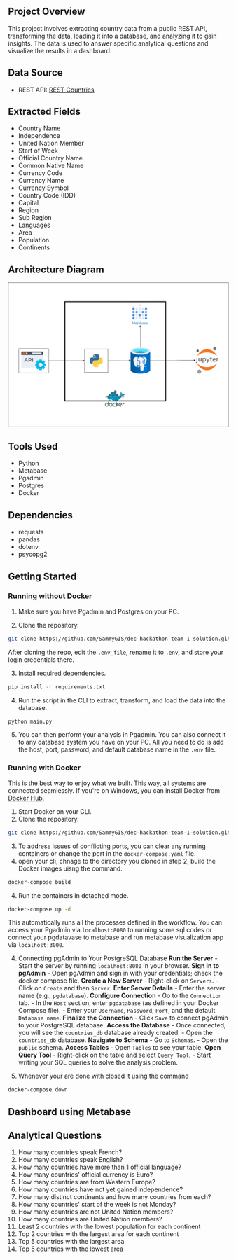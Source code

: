 ## Project Overview
This project involves extracting country data from a public REST API, transforming the data, loading it into a database, and analyzing it to gain insights. The data is used to answer specific analytical questions and visualize the results in a dashboard.

## Data Source
- REST API: [REST Countries](https://restcountries.com/v3.1/all)

## Extracted Fields
- Country Name
- Independence
- United Nation Member
- Start of Week
- Official Country Name
- Common Native Name
- Currency Code
- Currency Name
- Currency Symbol
- Country Code (IDD)
- Capital
- Region
- Sub Region
- Languages
- Area
- Population
- Continents

## Architecture Diagram
![alt text](project_architecture.png)

## Tools Used
- Python
- Metabase
- Pgadmin
- Postgres
- Docker

## Dependencies
- requests
- pandas
- dotenv
- psycopg2

## Getting Started
### Running without Docker
1. Make sure you have Pgadmin and Postgres on your PC.

2. Clone the repository.
```bash
git clone https://github.com/SammyGIS/dec-hackathon-team-1-solution.git
```
After cloning the repo, edit the `.env_file`, rename it to `.env`, and store your login credentials there.

3. Install required dependencies.
```bash
pip install -r requirements.txt
```

4. Run the script in the CLI to extract, transform, and load the data into the database.
```bash
python main.py
```

5. You can then perform your analysis in Pgadmin. You can also connect it to any database system you have on your PC. All you need to do is add the host, port, password, and default database name in the `.env` file.

### Running with Docker
This is the best way to enjoy what we built. This way, all systems are connected seamlessly. If you're on Windows, you can install Docker from [Docker Hub](https://www.docker.com/products/docker-desktop/).

1. Start Docker on your CLI.
2. Clone the repository.
```bash
git clone https://github.com/SammyGIS/dec-hackathon-team-1-solution.git
```
3. To address issues of conflicting ports, you can clear any running containers or change the port in the `docker-compose.yaml` file.
4. open your cli, chnage to the directory you cloned in step 2, build the Docker images uisng the command.
```bash
docker-compose build
```
4. Run the containers in detached mode.
```bash
docker-compose up -d
```
This automatically runs all the processes defined in the workflow. You can access your Pgadmin via `localhost:8080` to running some sql codes or connect your pgdatavase to metabase and run metabase visualization app via `localhost:3000`.


4. Connecting pgAdmin to Your PostgreSQL Database
    **Run the Server**
        - Start the server by running `localhost:8080` in your browser.
    **Sign in to pgAdmin**
        - Open pgAdmin and sign in with your credentials; check the docker compose file.
    **Create a New Server**
        - Right-click on `Servers`.
        - Click on `Create` and then `Server`.
    **Enter Server Details**
        - Enter the server name (e.g., `pgdatabase`).
    **Configure Connection**
        - Go to the `Connection` tab.
        - In the `Host` section, enter `pgdatabase` (as defined in your Docker Compose file).
        - Enter your `Username`, `Password`, `Port`, and the default `Database name`.
    **Finalize the Connection**
        - Click `Save` to connect pgAdmin to your PostgreSQL database.
    **Access the Database**
        - Once connected, you will see the `countries_db` database already created.
        - Open the `countries_db` database.
    **Navigate to Schema**
        - Go to `Schemas`.
        - Open the `public` schema.
    **Access Tables**
        - Open `Tables` to see your table.
    **Open Query Tool**
        - Right-click on the table and select `Query Tool`.
        - Start writing your SQL queries to solve the analysis problem.

5. Whenever your are done with closed it using the command
```bash
docker-compose down
```

## Dashboard using Metabase

## Analytical Questions
1. How many countries speak French?
2. How many countries speak English?
3. How many countries have more than 1 official language?
4. How many countries' official currency is Euro?
5. How many countries are from Western Europe?
6. How many countries have not yet gained independence?
7. How many distinct continents and how many countries from each?
8. How many countries' start of the week is not Monday?
9. How many countries are not United Nation members?
10. How many countries are United Nation members?
11. Least 2 countries with the lowest population for each continent
12. Top 2 countries with the largest area for each continent
13. Top 5 countries with the largest area
14. Top 5 countries with the lowest area


